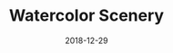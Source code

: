 ---
location: /assets/img/artwork/scene_watercolor.jpg
title: Watercolor Scenery
date: 2018-12-29
tags: 
  - watercolor
---